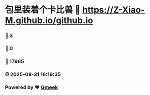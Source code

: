 # 包里装着个卡比兽 :link: https://Z-Xiao-M.github.io/github.io 
### :page_facing_up: [3](https://Z-Xiao-M.github.io/github.io/tag.html) 
### :speech_balloon: 0 
### :hibiscus: 17965 
### :alarm_clock: 2025-08-31 16:19:35 
### Powered by :heart: [Gmeek](https://github.com/Meekdai/Gmeek)
